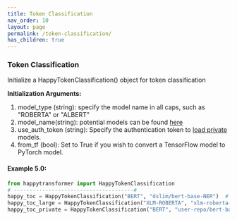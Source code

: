 ```yaml
---
title: Token Classification
nav_order: 10
layout: page
permalink: /token-classification/
has_children: true
---
```

### Token Classification  

Initialize a HappyTokenClassification() object for token classification 

**Initialization Arguments:**
 1. model_type (string): specify the model name in all caps, such as "ROBERTA" or "ALBERT"
 2. model_name(string): potential models can be found [here](https://huggingface.co/models?pipeline_tag=token-classification) 
 3. use_auth_token (string): Specify the authentication token to 
       [load private](https://huggingface.co/transformers/model_sharing.html) models. 
 4. from_tf (bool): Set to True if you wish to convert a TensorFlow model to PyTorch model.

#### Example 5.0:
```python
from happytransformer import HappyTokenClassification
# --------------------------------------#
happy_toc = HappyTokenClassification("BERT", "dslim/bert-base-NER")  # default 
happy_toc_large = HappyTokenClassification("XLM-ROBERTA", "xlm-roberta-large-finetuned-conll03-english") 
happy_toc_private = HappyTokenClassification("BERT", "user-repo/bert-base-NER", use_auth_token="123abc")
```
